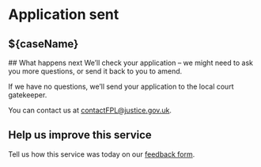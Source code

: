 # Application sent

## ${caseName}
<break>
## What happens next
We’ll check your application – we might need to ask you more questions, or send it back to you to amend.

If we have no questions, we’ll send your application to the local court gatekeeper.

You can contact us at contactFPL@justice.gov.uk.

## Help us improve this service

Tell us how this service was today on our <a href="${surveyLink}" target="_blank">feedback form</a>.
